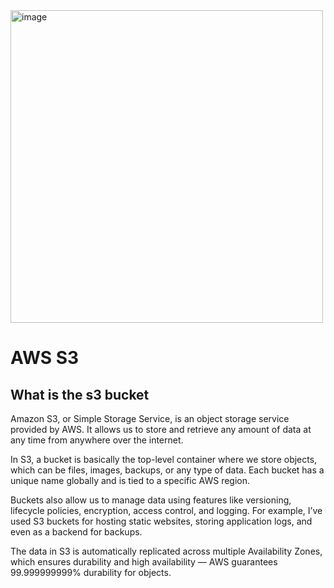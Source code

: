 <img width="500" height="500" alt="image" src="https://github.com/user-attachments/assets/08aa3d7f-ca72-4991-850d-74a2049c710e" />

# AWS S3
## What is the s3 bucket
Amazon S3, or Simple Storage Service, is an object storage service provided by AWS. It allows us to store and retrieve any amount of data at any time from anywhere over the internet.

In S3, a bucket is basically the top-level container where we store objects, which can be files, images, backups, or any type of data. Each bucket has a unique name globally and is tied to a specific AWS region.

Buckets also allow us to manage data using features like versioning, lifecycle policies, encryption, access control, and logging. For example, I’ve used S3 buckets for hosting static websites, storing application logs, and even as a backend for backups.

The data in S3 is automatically replicated across multiple Availability Zones, which ensures durability and high availability — AWS guarantees 99.999999999% durability for objects.
